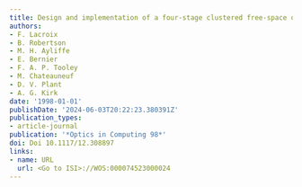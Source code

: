 ```yaml
---
title: Design and implementation of a four-stage clustered free-space optical interconnect
authors:
- F. Lacroix
- B. Robertson
- M. H. Ayliffe
- E. Bernier
- F. A. P. Tooley
- M. Chateauneuf
- D. V. Plant
- A. G. Kirk
date: '1998-01-01'
publishDate: '2024-06-03T20:22:23.380391Z'
publication_types:
- article-journal
publication: '*Optics in Computing 98*'
doi: Doi 10.1117/12.308897
links:
- name: URL
  url: <Go to ISI>://WOS:000074523000024
---
```

